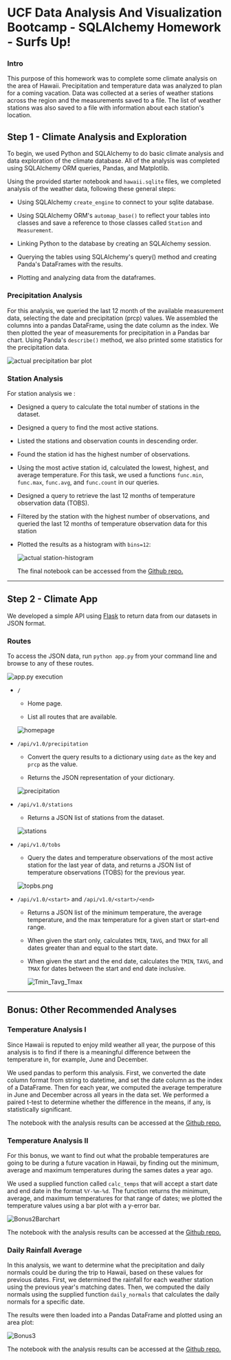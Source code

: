 # UCF Data Analysis And Visualization Bootcamp - SQLAlchemy Homework - Surfs Up!

### Intro

This purpose of this homework was to complete some climate analysis on the area of Hawaii.  Precipitation and temperature data was analyzed to plan for a coming vacation. Data was collected at a series of weather stations across the region and the measurements saved to a file.  The list of weather stations was also saved to a file with information about each station's location. 

## Step 1 - Climate Analysis and Exploration

To begin, we used Python and SQLAlchemy to do basic climate analysis and data exploration of the climate database. All of the analysis was completed using SQLAlchemy ORM queries, Pandas, and Matplotlib.

Using the provided starter notebook and `hawaii.sqlite` files, we completed analysis of the weather data, following these general steps:

* Using SQLAlchemy `create_engine` to connect to your sqlite database.

* Using SQLAlchemy ORM's `automap_base()` to reflect your tables into classes and save a reference to those classes called `Station` and `Measurement`.

* Linking Python to the database by creating an SQLAlchemy session.

* Querying the tables using SQLAlchemy's query() method and creating Panda's DataFrames with the results.

* Plotting and analyzing data from the dataframes. 


### Precipitation Analysis

For this analysis, we queried the last 12 month of the available measurement data, selecting the date and precipitation (prcp) values.  We assembled the columns into a pandas DataFrame, using the date column as the index.  We then plotted the year of measurements for precipitation in a Pandas bar chart.  Using Panda's `describe()` method, we also printed some statistics for the precipitation data.  

  ![actual precipitation bar plot](Images/prcp.PNG)

### Station Analysis

For station analysis we : 

  * Designed a query to calculate the total number of stations in the dataset.

  * Designed a query to find the most active stations.  

  * Listed the stations and observation counts in descending order.

  * Found the station id has the highest number of observations.

  * Using the most active station id, calculated the lowest, highest, and average temperature.  For this task, we used a functions `func.min`, `func.max`, `func.avg`, and `func.count` in our queries.

  * Designed a query to retrieve the last 12 months of temperature observation data (TOBS).

  * Filtered by the station with the highest number of observations, and queried the last 12 months of temperature observation data for this station

  * Plotted the results as a histogram with `bins=12`:

    ![actual station-histogram](Images/station-histogram.png)
	
	The final notebook can be accessed from the [Github repo.](https://github.com/j0serobles/sqlalchemy-challenge/blob/main/climate_starter.ipynb)



- - -

## Step 2 - Climate App

We developed a simple API using [Flask](https://palletsprojects.com/p/flask/) to return data from our datasets in JSON format.

### Routes

To access the JSON data, run `python app.py` from your command line and browse to any of these routes.

  ![app.py execution](Images/run_app.png)

* `/`

  * Home page.

  * List all routes that are available.
  
  ![homepage](Images/root.png)

* `/api/v1.0/precipitation`

  * Convert the query results to a dictionary using `date` as the key and `prcp` as the value.

  * Returns the JSON representation of your dictionary.
  
  ![precipitation](Images/prcp.png)

* `/api/v1.0/stations`

  * Returns a JSON list of stations from the dataset.
  
  ![stations](Images/stations.png)

* `/api/v1.0/tobs`

  * Query the dates and temperature observations of the most active station for the last year of data, and returns a JSON list of temperature observations (TOBS) for the previous year.
  
  ![topbs.png](Images/topbs.png)
  

* `/api/v1.0/<start>` and `/api/v1.0/<start>/<end>`

  * Returns a JSON list of the minimum temperature, the average temperature, and the max temperature for a given start or start-end range.

  * When given the start only, calculates `TMIN`, `TAVG`, and `TMAX` for all dates greater than and equal to the start date.

  * When given the start and the end date, calculates the `TMIN`, `TAVG`, and `TMAX` for dates between the start and end date inclusive.
  
    ![Tmin_Tavg_Tmax](Images/tmin_tavg_tmax.png)

- - -

## Bonus: Other Recommended Analyses

### Temperature Analysis I

Since Hawaii is reputed to enjoy mild weather all year, the purpose of this analysis is to find if there is a meaningful difference between the temperature in, for example, June and December.

We used pandas to perform this analysis.   First, we converted the date column format from string to datetime, and set the date column as the index of a DataFrame.  Then for each year, we computed the average temperature in June and December across all years in the data set. We performed a paired t-test to determine whether the difference in the means, if any, is statistically significant.

The notebook with the analysis results can be accessed at the [Github repo.](https://github.com/j0serobles/sqlalchemy-challenge/blob/main/temp_analysis_bonus_1_starter.ipynb)

 

### Temperature Analysis II

For this bonus, we want to find out what the probable temperatures are going to be during a future vacation in Hawaii, by finding out the minimum, average and maximum temperatures during the sames dates a year ago.

We used a supplied function called `calc_temps` that will accept a start date and end date in the format `%Y-%m-%d`. The function returns the minimum, average, and maximum temperatures for that range of dates; we plotted the temperature values using a bar plot with a y-error bar.

 ![Bonus2Barchart](Images/bonus2bar.png)

The notebook with the analysis results can be accessed at the [Github repo.](https://github.com/j0serobles/sqlalchemy-challenge/blob/main/temp_analysis_bonus_2_starter.ipynb)


### Daily Rainfall Average

In this analysis, we want to determine what the precipitation and daily normals could be during the trip to Hawaii, based on these values for previous dates. 
First, we determined the rainfall for each weather station using the previous year's matching dates.  Then, we computed the daily normals using the supplied function `daily_normals` that calculates the daily normals for a specific date.

The results were then loaded into a Pandas DataFrame and plotted using an area plot:

![Bonus3](Images/bonus3.png)

The notebook with the analysis results can be accessed at the [Github repo.](https://github.com/j0serobles/sqlalchemy-challenge/blob/main/temp_analysis_bonus_2_starter.ipynb)

